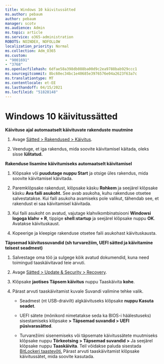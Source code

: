 ```yaml
---
title: Windows 10 käivitussätted
ms.author: pebaum
author: pebaum
manager: scotv
ms.audience: Admin
ms.topic: article
ms.service: o365-administration
ROBOTS: NOINDEX, NOFOLLOW
localization_priority: Normal
ms.collection: Adm_O365
ms.custom:
- "9001691"
- "3768"
ms.openlocfilehash: 6dfae58a398db088ba00d9c2ea9788bab929ccc1
ms.sourcegitcommit: 8bc60ec34bc1e40685e3976576e04a2623f63a7c
ms.translationtype: MT
ms.contentlocale: et-EE
ms.lasthandoff: 04/15/2021
ms.locfileid: "51828148"
---
```

# <a name="startup-settings-in-windows-10"></a>Windows 10 käivitussätted

**Käivituse ajal automaatselt käivituvate rakenduste muutmine**

1. Avage [Sätted > Rakendused > Käivitus](ms-settings:startupapps?activationSource=GetHelp).

2. Veenduge, et iga rakendus, mida soovite käivitamisel käitada, oleks sisse **lülitatud.**

**Rakenduse lisamine käivitumiseks automaatselt käivitamisel**

1. Klõpsake või **puudutage nuppu Start** ja otsige üles rakendus, mida soovite käivitamisel käivitada.

2. Paremklõpsake rakendust, klõpsake käsku **Rohkem** ja seejärel klõpsake käsku **Ava faili asukoht.** See avab asukoha, kuhu rakenduse otsetee salvestatakse. Kui faili asukoha avamiseks pole valikut, tähendab see, et rakendust ei saa käivitamisel käivitada.

3. Kui faili asukoht on avatud, vajutage klahvikombinatsiooni **Windowsi logoga klahv + R**, tippige **shell:startup** ja seejärel klõpsake nuppu **OK**. Avatakse käivituskaust.

4. Kopeerige ja kleepige rakenduse otsetee faili asukohast käivituskausta.

**Täpsemad käivitussuvandid (sh turvarežiim, UEFI sätted ja käivitamine teisest seadmest)**

1. Salvestage oma töö ja sulgege kõik avatud dokumendid, kuna need toimingud taaskäivitavad teie arvuti.

2. Avage [Sätted > Update & Security > Recovery](ms-settings:recovery?activationSource=GetHelp).

3. Klõpsake **jaotises Täpsem käivitus** nuppu Taaskäivita **kohe**. 

4. Pärast arvuti taaskäivitamist kuvale Suvandi valimine tehke valik.

    - Seadmest (nt USB-draivilt) algkäivituseks klõpsake **nuppu Kasuta seadet**.

    - UEFI sätete (mõnikord nimetatakse seda ka BIOS-i häälestuseks) sisestamiseks klõpsake **> Täpsemad suvandid > UEFI püsivarasätted**. 

    - Turvarežiimi sisenemiseks või täpsemate käivitussätete muutmiseks klõpsake nuppu **Tõrkeotsing > Täpsemad suvandid >** Ja seejärel klõpsake nuppu **Taaskäivita**. Teil võidakse paluda sisestada [BitLockeri taastevõti.](https://support.microsoft.com/help/4026181/windows-10-find-my-bitlocker-recovery-key) Pärast arvuti taaskäivitamist klõpsake käivitussätet, mida soovite kasutada.